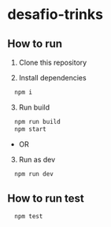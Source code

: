 # desafio-trinks

## How to run
1. Clone this repository

2. Install dependencies 
```bash 
  npm i
```

3. Run build
```bash
  npm run build
  npm start
  ```
 - OR

3. Run as dev
```bash 
  npm run dev
```
## How to run test
```bash
  npm test
```
